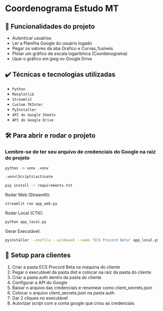 # Coordenograma Estudo MT

## 🔨 Funcionalidades do projeto
- Autenticar usuários
- Ler a Planilha Google do usuário logado
- Pegar os valores da aba Grafico e Curvas_fusíveis
- Plotar um gráfico de escala logarítmica (Coordenograma)
- Upar o gráfico em jpeg no Google Drive

## ✔️ Técnicas e tecnologias utilizadas
- `Python`
- `Matplotlib`
- `Streamlit`
- `Custom TKInter`
- `PyInstaller`
- `API do Google Sheets`
- `API do Google Drive`

## 🛠️ Para abrir e rodar o projeto

### Lembre-se de ter seu arquivo de credenciais do Google na raiz do projeto

```bash
python -m venv .venv
```

```bash
.venv\Scripts\activate
```

```bash
pip install -r requirements.txt
```

Rodar Web (Streamlit):
```bash
streamlit run app_web.py
```

Rodar Local (CTK):
```bash
python app_local.py
```

Gerar Executável:
```bash
pyinstaller --onefile --windowed --name "ECS Procord Beta" app_local.py
```

## 💼 Setup para clientes
1. Criar a pasta ECS Procord Beta na máquina do cliente
2. Pegar o executável da pasta dist e colocar na raiz da pasta do cliente
3. Criar a pasta auth dentro da pasta do cliente
4. Configurar a API do Google
5. Baixar o arquivo das credenciais e renomear como client_secrets.json
6. Colocar o arquivo client_secrets.json na pasta auth
7. Dar 2 cliques no executável
8. Autorizar script com a conta google que criou as credenciais